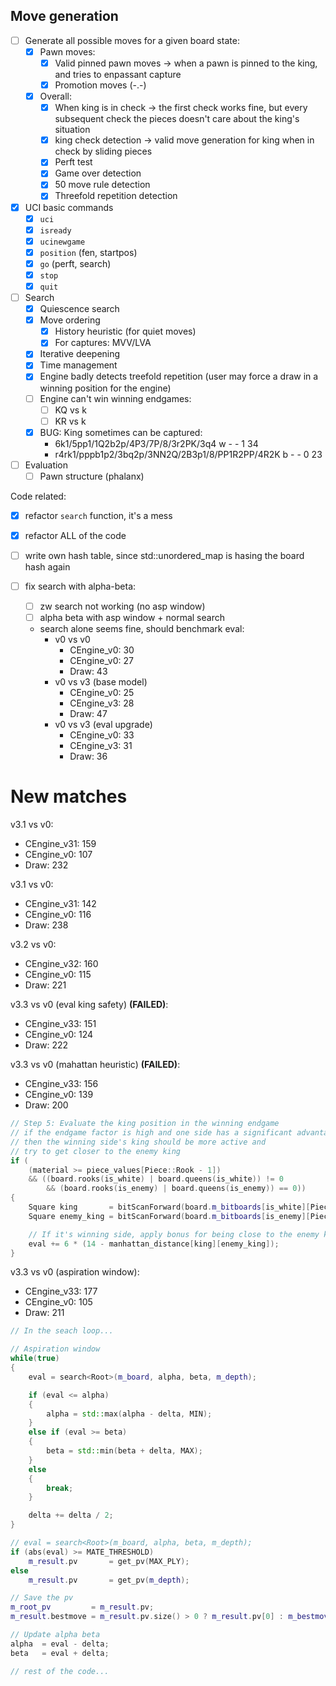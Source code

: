 ## Move generation
- [ ] Generate all possible moves for a given board state:
  - [x] Pawn moves:
    - [x] Valid pinned pawn moves -> when a pawn is pinned to the king, and tries to enpassant capture
    - [x] Promotion moves (-.-)
  - [x] Overall:
    - [x] When king is in check -> the first check works fine, but every subsequent check the pieces doesn't care about the king's situation
    - [x] king check detection -> valid move generation for king when in check by sliding pieces
    - [x] Perft test 
    - [x] Game over detection
    - [x] 50 move rule detection
    - [x] Threefold repetition detection
- [x] UCI basic commands
  - [x] `uci`
  - [x] `isready`
  - [x] `ucinewgame`
  - [x] `position` (fen, startpos)
  - [x] `go` (perft, search)
  - [x] `stop`
  - [x] `quit`
- [ ] Search
  - [x] Quiescence search
  - [x] Move ordering
    - [x] History heuristic (for quiet moves)
    - [x] For captures: MVV/LVA
  - [x] Iterative deepening
  - [x] Time management
  - [x] Engine badly detects treefold repetition (user may force a draw in a winning position for the engine)
  - [ ] Engine can't win winning endgames:
    - [ ] KQ vs k
    - [ ] KR vs k
  - [x] BUG: King sometimes can be captured:
    - 6k1/5pp1/1Q2b2p/4P3/7P/8/3r2PK/3q4 w - - 1 34
    - r4rk1/pppb1p2/3bq2p/3NN2Q/2B3p1/8/PP1R2PP/4R2K b - - 0 23
- [ ] Evaluation
  - [ ] Pawn structure (phalanx) 

Code related:
- [x] refactor `search` function, it's a mess
- [x] refactor ALL of the code

- [ ] write own hash table, since std::unordered_map is hasing the board hash again
- [ ] fix search with alpha-beta:
  - [ ] zw search not working (no asp window)
  - [ ] alpha beta with asp window + normal search
  - search alone seems fine, should benchmark eval:
    - v0 vs v0
      - CEngine_v0: 30
      - CEngine_v0: 27
      - Draw: 43
    - v0 vs v3 (base model)
      - CEngine_v0: 25
      - CEngine_v3: 28
      - Draw: 47
    - v0 vs v3 (eval upgrade)
      - CEngine_v0: 33
      - CEngine_v3: 31
      - Draw: 36


# New matches

v3.1 vs v0:
- CEngine_v31: 159
- CEngine_v0: 107
- Draw: 232

v3.1 vs v0:
- CEngine_v31: 142
- CEngine_v0: 116
- Draw: 238

v3.2 vs v0:
- CEngine_v32: 160
- CEngine_v0: 115
- Draw: 221

v3.3 vs v0 (eval king safety) **(FAILED)**:
- CEngine_v33: 151
- CEngine_v0: 124
- Draw: 222

v3.3 vs v0 (mahattan heuristic) **(FAILED)**:
- CEngine_v33: 156
- CEngine_v0: 139
- Draw: 200

```cpp
// Step 5: Evaluate the king position in the winning endgame
// if the endgame factor is high and one side has a significant advantage
// then the winning side's king should be more active and 
// try to get closer to the enemy king
if (
    (material >= piece_values[Piece::Rook - 1]) 
    && ((board.rooks(is_white) | board.queens(is_white)) != 0 
        && (board.rooks(is_enemy) | board.queens(is_enemy)) == 0))
{
    Square king       = bitScanForward(board.m_bitboards[is_white][Piece::King - 1]);
    Square enemy_king = bitScanForward(board.m_bitboards[is_enemy][Piece::King - 1]);

    // If it's winning side, apply bonus for being close to the enemy king
    eval += 6 * (14 - manhattan_distance[king][enemy_king]);
}
```

v3.3 vs v0 (aspiration window):
- CEngine_v33: 177
- CEngine_v0: 105
- Draw: 211

```cpp
// In the seach loop...

// Aspiration window
while(true)
{
    eval = search<Root>(m_board, alpha, beta, m_depth);

    if (eval <= alpha)
    {
        alpha = std::max(alpha - delta, MIN);
    }
    else if (eval >= beta)
    {
        beta = std::min(beta + delta, MAX);
    }
    else
    {
        break;
    }

    delta += delta / 2;
}

// eval = search<Root>(m_board, alpha, beta, m_depth);
if (abs(eval) >= MATE_THRESHOLD)
    m_result.pv       = get_pv(MAX_PLY);
else
    m_result.pv       = get_pv(m_depth);

// Save the pv
m_root_pv         = m_result.pv;
m_result.bestmove = m_result.pv.size() > 0 ? m_result.pv[0] : m_bestmove;

// Update alpha beta
alpha  = eval - delta;
beta   = eval + delta;

// rest of the code...

```
